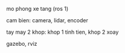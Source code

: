 mo phong xe tang (ros 1)

cam bien: camera, lidar, encoder

tay may 2 khop: khop 1 tinh tien, khop 2 xoay

gazebo, rviz